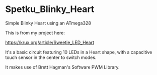 # Spetku_Blinky_Heart
Simple Blinky Heart using an ATmega328

This is from my project here:

https://krux.org/article/Sweetie_LED_Heart

It's a basic circuit featuring 10 LEDs in a Heart shape, with a capacitive touch sensor in the center to switch modes.

It makes use of Brett Hagman's Software PWM Library.
